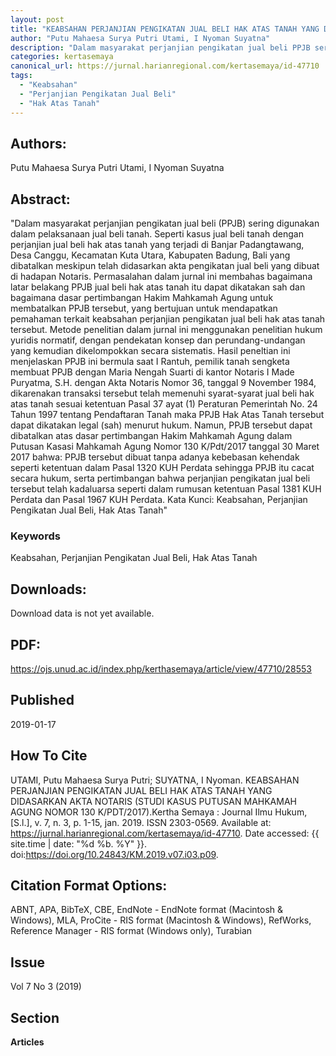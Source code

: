 ```yaml
---
layout: post
title: "KEABSAHAN PERJANJIAN PENGIKATAN JUAL BELI HAK ATAS TANAH YANG DIDASARKAN AKTA NOTARIS (STUDI KASUS PUTUSAN MAHKAMAH AGUNG NOMOR 130 K/PDT/2017)"
author: "Putu Mahaesa Surya Putri Utami, I Nyoman Suyatna"
description: "Dalam masyarakat perjanjian pengikatan jual beli PPJB sering digunakan dalam pelaksanaan jual beli tanah Seperti kasus jual beli tanah dengan perjanjian jual beli hak"
categories: kertasemaya
canonical_url: https://jurnal.harianregional.com/kertasemaya/id-47710
tags:
  - "Keabsahan"
  - "Perjanjian Pengikatan Jual Beli"
  - "Hak Atas Tanah"
---
```


## Authors:
Putu Mahaesa Surya Putri Utami, I Nyoman Suyatna

## Abstract:
"Dalam masyarakat perjanjian pengikatan jual beli (PPJB) sering digunakan dalam pelaksanaan jual beli tanah. Seperti kasus jual beli tanah dengan perjanjian jual beli hak atas tanah yang terjadi di Banjar Padangtawang, Desa Canggu, Kecamatan Kuta Utara, Kabupaten Badung, Bali yang dibatalkan meskipun telah didasarkan akta pengikatan jual beli yang dibuat di hadapan Notaris. Permasalahan dalam jurnal ini membahas bagaimana latar belakang PPJB jual beli hak atas tanah itu dapat dikatakan sah dan bagaimana dasar pertimbangan Hakim Mahkamah Agung untuk membatalkan PPJB tersebut, yang bertujuan untuk mendapatkan pemahaman terkait keabsahan perjanjian pengikatan jual beli hak atas tanah tersebut. Metode penelitian dalam jurnal ini menggunakan penelitian hukum yuridis normatif, dengan pendekatan konsep dan perundang-undangan yang kemudian dikelompokkan secara sistematis. Hasil peneltian ini menjelaskan PPJB ini bermula saat I Rantuh, pemilik tanah sengketa membuat PPJB dengan Maria Nengah Suarti di kantor Notaris I Made Puryatma, S.H. dengan Akta Notaris Nomor 36, tanggal 9 November 1984, dikarenakan transaksi tersebut telah memenuhi syarat-syarat jual beli hak atas tanah sesuai ketentuan Pasal 37 ayat (1) Peraturan Pemerintah No. 24 Tahun 1997 tentang Pendaftaran Tanah maka PPJB Hak Atas Tanah tersebut dapat dikatakan legal (sah) menurut hukum. Namun, PPJB tersebut dapat dibatalkan atas dasar pertimbangan Hakim Mahkamah Agung dalam Putusan Kasasi Mahkamah Agung Nomor 130 K/Pdt/2017 tanggal 30 Maret 2017 bahwa: PPJB tersebut dibuat tanpa adanya kebebasan kehendak seperti ketentuan dalam Pasal 1320 KUH Perdata sehingga PPJB itu cacat secara hukum, serta pertimbangan bahwa perjanjian pengikatan jual beli tersebut telah kadaluarsa seperti dalam rumusan ketentuan Pasal 1381 KUH Perdata dan Pasal 1967 KUH Perdata. Kata Kunci: Keabsahan, Perjanjian Pengikatan Jual Beli, Hak Atas Tanah"

### Keywords
Keabsahan, Perjanjian Pengikatan Jual Beli, Hak Atas Tanah

## Downloads:

Download data is not yet available.

## PDF:

https://ojs.unud.ac.id/index.php/kerthasemaya/article/view/47710/28553

## Published
2019-01-17

## How To Cite
UTAMI, Putu Mahaesa Surya Putri; SUYATNA, I Nyoman.  KEABSAHAN PERJANJIAN PENGIKATAN JUAL BELI HAK ATAS TANAH YANG DIDASARKAN AKTA NOTARIS (STUDI KASUS PUTUSAN MAHKAMAH AGUNG NOMOR 130 K/PDT/2017).Kertha Semaya : Journal Ilmu Hukum, [S.l.], v. 7, n. 3, p. 1-15, jan. 2019. ISSN 2303-0569. Available at: <https://jurnal.harianregional.com/kertasemaya/id-47710>. Date accessed: {{ site.time | date: "%d %b. %Y" }}. doi:https://doi.org/10.24843/KM.2019.v07.i03.p09.

## Citation Format Options:
ABNT, APA, BibTeX, CBE, EndNote - EndNote format (Macintosh & Windows), MLA, ProCite - RIS format (Macintosh & Windows), RefWorks, Reference Manager - RIS format (Windows only), Turabian

## Issue
Vol 7 No 3 (2019)

## Section 
**Articles**

